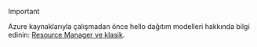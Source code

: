 > [!IMPORTANT]
> Azure kaynaklarıyla çalışmadan önce hello dağıtım modelleri hakkında bilgi edinin: [Resource Manager ve klasik](../articles/azure-resource-manager/resource-manager-deployment-model.md).
